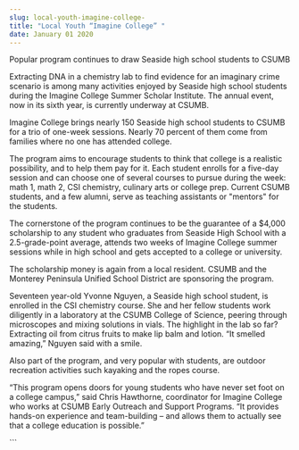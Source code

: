 ```yaml
---
slug: local-youth-imagine-college-
title: "Local Youth “Imagine College” "
date: January 01 2020
---
```


 
<p>Popular program continues to draw Seaside high school students to CSUMB</p>
<p>
  Extracting DNA in a chemistry lab to find evidence for an imaginary crime
  scenario is among many activities enjoyed by Seaside high school students
  during the Imagine College Summer Scholar Institute. The annual event, now in
  its sixth year, is currently underway at CSUMB.
</p>
<p>
  Imagine College brings nearly 150 Seaside high school students to CSUMB for a
  trio of one&#45;week sessions. Nearly 70 percent of them come from families
  where no one has attended college.
</p>
<p>
  The program aims to encourage students to think that college is a realistic
  possibility, and to help them pay for it. Each student enrolls for a
  five&#45;day session and can choose one of several courses to pursue during
  the week: math 1, math 2, CSI chemistry, culinary arts or college prep.
  Current CSUMB students, and a few alumni, serve as teaching assistants or
  "mentors" for the students.
</p>
<p>
  The cornerstone of the program continues to be the guarantee of a $4,000
  scholarship to any student who graduates from Seaside High School with a
  2.5&#45;grade&#45;point average, attends two weeks of Imagine College summer
  sessions while in high school and gets accepted to a college or university.
</p>
<p>
  The scholarship money is again from a local resident. CSUMB and the Monterey
  Peninsula Unified School District are sponsoring the program.
</p>
<p>
  Seventeen year&#45;old Yvonne Nguyen, a Seaside high school student, is
  enrolled in the CSI chemistry course. She and her fellow students work
  diligently in a laboratory at the CSUMB College of Science, peering through
  microscopes and mixing solutions in vials. The highlight in the lab so far?
  Extracting oil from citrus fruits to make lip balm and lotion. “It smelled
  amazing,” Nguyen said with a smile.
</p>
<p>
  Also part of the program, and very popular with students, are outdoor
  recreation activities such kayaking and the ropes course.
</p>
<p>
  “This program opens doors for young students who have never set foot on a
  college campus,” said Chris Hawthorne, coordinator for Imagine College who
  works at CSUMB Early Outreach and Support Programs. “It provides hands&#45;on
  experience and team&#45;building – and allows them to actually see that a
  college education is possible.”
</p>
```
